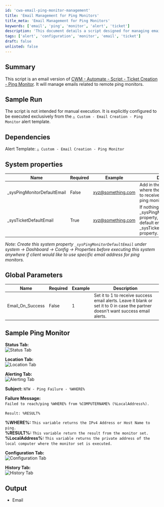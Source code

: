 ```yaml
---
id: 'cwa-email-ping-monitor-management'
title: 'Email Management for Ping Monitors'
title_meta: 'Email Management for Ping Monitors'
keywords: ['email', 'ping', 'monitor', 'alert', 'ticket']
description: 'This document details a script designed for managing emails related to remote ping monitors, including system properties and global parameters necessary for configuration. It is intended for use within a specific alert template and provides examples of expected output and configuration settings.'
tags: ['alert', 'configuration', 'monitor', 'email', 'ticket']
draft: false
unlisted: false
---
```

## Summary

This script is an email version of [CWM - Automate - Script - Ticket Creation - Ping Monitor](https://proval.itglue.com/DOC-5078775-15313843). It will manage emails related to remote ping monitors.

## Sample Run

The script is not intended for manual execution. It is explicitly configured to be executed exclusively from the `△ Custom - Email Creation - Ping Monitor` alert template.

## Dependencies

Alert Template: `△ Custom - Email Creation - Ping Monitor`

## System properties

| Name                       | Required | Example                             | Description                                                                                                    |
|----------------------------|----------|-------------------------------------|----------------------------------------------------------------------------------------------------------------|
| _sysPingMonitorDefaultEmail | False    | [xyz@something.com](mailto:xyz@something.com) | Add in the email address where the partner would like to receive the alerts from ping monitors                |
| _sysTicketDefaultEmail     | True     | [xyz@something.com](mailto:xyz@something.com) | If nothing is mentioned in _sysPingMonitorDefaultEmail property, script will use the default email address from _sysTicketDefaultEmail property. |

*Note: Create this system property `_sysPingMonitorDefaultEmail` under system → Dashboard → Config → Properties before executing this system anywhere if client would like to use specific email address for ping monitors.*

## Global Parameters

| Name            | Required | Example | Description                                                                                                           |
|-----------------|----------|---------|-----------------------------------------------------------------------------------------------------------------------|
| Email_On_Success | False    | 1       | Set it to 1 to receive success email alerts. Leave it blank or set it to 0 in case the partner doesn't want success email alerts. |

## Sample Ping Monitor

**Status Tab:**  
![Status Tab](..\..\..\static\img\Email-Creation---Ping-Monitor\image_1.png)

**Location Tab:**  
![Location Tab](..\..\..\static\img\Email-Creation---Ping-Monitor\image_2.png)

**Alerting Tab:**  
![Alerting Tab](..\..\..\static\img\Email-Creation---Ping-Monitor\image_3.png)

**Subject:** `NTW - Ping Failure - %WHERE%`

**Failure Message:**  
`Failed to reach/ping %WHERE% from %COMPUTERNAME% (%LocalAddress%).`

`Result: %RESULT%`

**%WHERE%:** `This variable returns the IPv4 Address or Host Name to ping.`  
**%RESULT%:** `This variable return the result from the monitor set.`  
**%LocalAddress%:** `This variable returns the private address of the local computer where the monitor set is executed.`

**Configuration Tab:**  
![Configuration Tab](..\..\..\static\img\Email-Creation---Ping-Monitor\image_4.png)

**History Tab:**  
![History Tab](..\..\..\static\img\Email-Creation---Ping-Monitor\image_5.png)

## Output

- Email


